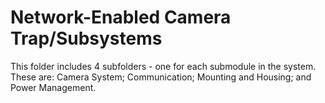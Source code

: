 # Network-Enabled Camera Trap/Subsystems
This folder includes 4 subfolders - one for each submodule in the system. These are:
Camera System;
Communication;
Mounting and Housing; and
Power Management.
